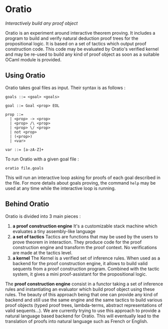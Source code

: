 # Oratio

*Interactively build any proof object*

Oratio is an experiment around interactive theorem proving. It includes a program to build and verify natural deduction proof trees for the propositional logic. It is based on a set of tactics which output proof construction code. This code may be evaluated by Oratio's verified kernel and may be re-used to build any kind of proof object as soon as a suitable OCaml module is provided.

## Using Oratio

Oratio takes goal files as input. Their syntax is as follows :

```
goals ::= <goal> <goals>

goal ::= Goal <prop> EOL

prop ::= 
  | <prop> -> <prop>
  | <prop> /\ <prop>
  | <prop> \/ <prop>
  | not <prop>
  | (<prop>)
  | <var>

var ::= [a-zA-Z]+
```

To run Oratio with a given goal file :

```
oratio file.goals
```

This will run an interactive loop asking for proofs of each goal described in the file.
For more details about goals proving, the command `help` may be used at any time while the interactive loop is running.

## Behind Oratio

Oratio is divided into 3 main pieces :
1. **a proof construction engine**
  It's a customizable stack machine which evaluates a tiny assembly-like language
2. **a set of tactics**
  Tactics are functions that may be used by the users to prove theorem in interaction.
  They produce code for the proof construction engine and transform the proof context. No verifications are made at the tactics level.
3. **a kernel**
  The Kernel is a verified set of inference rules. When used as a backend for the proof construction engine, it allows to build valid sequents from a proof construction program.
  Combined with the tactic system, it gives a mini proof-assistant for the propositional logic.

The **proof construction engine** consist in a functor taking a set of inference rules and instantiating an evaluator which build proof object using these rules. The beauty of this approach being that one can provide any kind of backend and still use the same engine and the same tactics to build various proof objects (typed proof trees, lambda-terms, abstract representations of valid sequents...). We are currently trying to use this approach to provide a natural language based backend for Oratio. This will eventually lead to the translation of proofs into natural language such as French or English. 

